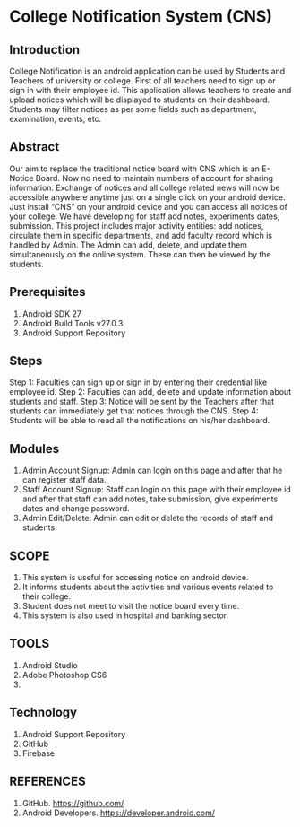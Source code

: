 # College Notification System (CNS)

## Introduction
College Notification is an android application can be used by Students and Teachers of university or college. First of all teachers need to sign up or sign in with their employee id. This application allows teachers to create and upload notices which will be displayed to students on their dashboard. Students may filter notices as per some fields such as department, examination, events, etc. 

## Abstract
Our aim to replace the traditional notice board with CNS which is an E-Notice Board. Now no need to maintain numbers of account for sharing information. Exchange of notices and all college related news will now be accessible anywhere anytime just on a single click on your android device. Just install “CNS” on your android device and you can access all notices of your college. We have developing for staff add notes, experiments dates, submission. This project includes major activity entities: add notices, circulate them in specific departments, and add faculty record which is handled by Admin. The Admin can add, delete, and update them simultaneously on the online system. These can then be viewed by the students.

## Prerequisites
1.  Android SDK 27
2.  Android Build Tools v27.0.3
3.  Android Support Repository

## Steps
Step 1: Faculties can sign up or sign in by entering their credential like employee id. 
Step 2: Faculties can add, delete and update information about students and staff.
Step 3: Notice will be sent by the Teachers after that students can immediately get that notices through the CNS.
Step 4: Students will be able to read all the notifications on his/her dashboard.

## Modules 
1.  Admin Account Signup: Admin can login on this page and after that he can register staff data.
2.  Staff Account Signup: Staff can login on this page with their employee id and after that staff can add notes, take submission, give       experiments dates and change password.
3.  Admin Edit/Delete: Admin can edit or delete the records of staff and students.

## SCOPE
1.  This system is useful for accessing notice on android device.
2.  It informs students about the activities and various events related to their college.
3.  Student does not meet to visit the notice board every time.
4.  This system is also used in hospital and banking sector.



## TOOLS
1. Android Studio
2. Adobe Photoshop CS6
3.

## Technology
1. Android Support Repository
2. GitHub
3. Firebase

## REFERENCES
1. GitHub.  https://github.com/
2. Android Developers. https://developer.android.com/




 
